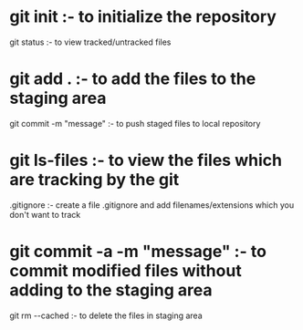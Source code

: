 # git init :- to initialize the repository

 git status :- to view tracked/untracked files

# git add . :- to add the files to the staging area

 git commit -m "message" :- to push staged files to local repository

# git ls-files :- to view the files which are tracking by the git

 .gitignore :- create a file .gitignore and add filenames/extensions which you don't want to track

# git commit -a -m "message" :- to commit modified files without adding to the staging area

 git rm --cached <filename> :- to delete the files in staging area
